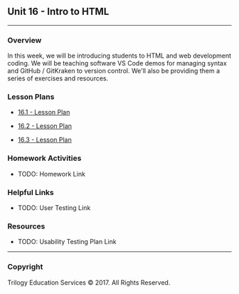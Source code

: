 ## **Unit 16 - Intro to HTML**

---

### **Overview**

In this week, we will be introducing students to HTML and web development coding. We will be teaching software VS Code demos for managing syntax and GitHub / GitKraken to version control. We'll also be providing them a series of exercises and resources.

### **Lesson Plans**

- [16.1 - Lesson Plan](01-Day/LessonPlan.md)

- [16.2 - Lesson Plan](02-Day/LessonPlan.md)

- [16.3 - Lesson Plan](03-Day/LessonPlan.md)

### **Homework Activities**

- TODO: Homework Link

### **Helpful Links**

- TODO: User Testing Link

### Resources

- TODO: Usability Testing Plan Link

---

### Copyright

Trilogy Education Services © 2017. All Rights Reserved.
